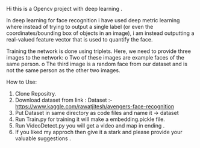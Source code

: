 Hi this is a Opencv project with deep learning . 

In deep learning for face recognition i have used deep metric learning where instead of trying to output
a single label (or even the coordinates/bounding box of objects in an image), i am instead outputting 
a real-valued feature vector that is used to quantify the face.

Training the network is done using triplets. Here, we need to provide three images to the network:
   o   Two of these images are example faces of the same person.
   o   The third image is a random face from our dataset and is not the same person as the other two images.

How to Use:

1. Clone Repositry.
2. Download dataset from link :
  Dataset :- https://www.kaggle.com/rawatjitesh/avengers-face-recognition
3. Put Dataset in same directory as code files and name it -> dataset
4. Run Train.py for training it will make a embedding.pickle file.
5. Run VideoDetect.py you will get a video and map in ending .
6. If you liked my approch then give it a stark and please provide your valuable suggestions .
